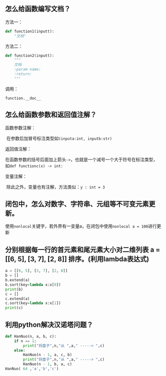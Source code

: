 ## 怎么给函数编写⽂档？

方法一：

```python
def function1(inputt):
    "文档"
```

方法二：

```python
def function2(inputt):
    """
    文档
    :param name:
    :return:
    """
```

调用：

`function.__doc__`

## 怎么给函数参数和返回值注解？

函数参数注解：

​	在参数后加冒号标注类型如`(inputa:int, inputb:str)`

返回值注解：

​	在函数参数的括号后面加上箭头`->`，也就是一个减号一个大于符号在标注类型，如`def functionc(x) -> int:`

变量注解：

​	除此之外，变量也有注解，方法类似：`y : int = 3`

## 闭包中，怎么对数字、字符串、元组等不可变元素更新。

使用`nonlocal`关键字，若外界有一变量a，在闭包中使用`nonlocal a = 100`进行更新

## 分别根据每一行的首元素和尾元素大小对二维列表 a = [[6, 5], [3, 7], [2, 8]] 排序。(利用lambda表达式)

```python
a = [[6, 5], [3, 7], [2, 8]]
b = []
b.extend(a)
b.sort(key=lambda x:x[0])
print(b)
c = []
c.extend(a)
c.sort(key=lambda x:x[1])
print(c)
```



## 利用python解决汉诺塔问题？

```python
def HanNuo(n, a, b, c):
    if n == 1:
        print("将盘子",n,"从 ",a," -----> ",c)
    else:
        HanNuo(n - 1, a, c, b)
        print("将盘子",n,"从 ",a," -----> ",c)
        HanNuo(n - 1, b, a, c)
HanNuo( 64 ,'a','b','c')
```

